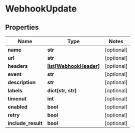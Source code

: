 # WebhookUpdate

## Properties
Name | Type | Notes
------------ | ------------- | -------------
**name** | **str** | [optional] 
**url** | **str** | [optional] 
**headers** | [**list[WebhookHeader]**](WebhookHeader.md) | [optional] 
**event** | **str** | [optional] 
**description** | **str** | [optional] 
**labels** | **dict(str, str)** | [optional] 
**timeout** | **int** | [optional] 
**enabled** | **bool** | [optional] 
**retry** | **bool** | [optional] 
**include_result** | **bool** | [optional] 


